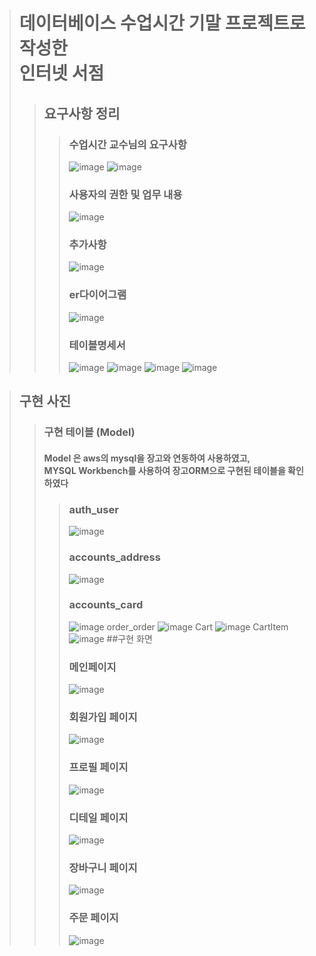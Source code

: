 ># 데이터베이스 수업시간 기말 프로젝트로 작성한 <br> 인터넷 서점
>>## 요구사항 정리
>>>### 수업시간 교수님의 요구사항
>>>![image](https://user-images.githubusercontent.com/66798060/121952659-83355b80-cd97-11eb-99bc-2432370759aa.png)
>>>![image](https://user-images.githubusercontent.com/66798060/121952754-9f38fd00-cd97-11eb-800b-0752f1eb5303.png)
>>>### 사용자의 권한 및 업무 내용
>>>![image](https://user-images.githubusercontent.com/66798060/121952829-b841ae00-cd97-11eb-82e6-58fdafa119f8.png)
>>>### 추가사항
>>>![image](https://user-images.githubusercontent.com/66798060/121952885-c98aba80-cd97-11eb-8c86-51172911bcee.png)
>>>### er다이어그램
>>>![image](https://user-images.githubusercontent.com/66798060/121952928-da3b3080-cd97-11eb-8e7d-174dcf8f6b86.png)
>>>### 테이블명세서
>>>![image](https://user-images.githubusercontent.com/66798060/121953203-3b630400-cd98-11eb-99e7-abd31c93ddf2.png)
>>>![image](https://user-images.githubusercontent.com/66798060/121953231-4453d580-cd98-11eb-9005-063e2655bc77.png)
>>>![image](https://user-images.githubusercontent.com/66798060/121953283-52a1f180-cd98-11eb-9e37-26edbd794e4c.png)
>>>![image](https://user-images.githubusercontent.com/66798060/121953314-5cc3f000-cd98-11eb-98dc-6cc0f4263b98.png)


>## 구현 사진
>>### 구현 테이블 (Model)
>>#### Model 은 aws의 mysql을 장고와 연동하여 사용하였고, <br> MYSQL Workbench를 사용하여 장고ORM으로 구현된 테이블을 확인 하였다
>>>### auth_user
>>>![image](https://user-images.githubusercontent.com/66798060/121955055-70705600-cd9a-11eb-8650-f13537fc9d59.png)
>>>### accounts_address
>>>![image](https://user-images.githubusercontent.com/66798060/121955061-723a1980-cd9a-11eb-978f-7fdd949ba83b.png)
>>>### accounts_card
>>>![image](https://user-images.githubusercontent.com/66798060/121955073-7403dd00-cd9a-11eb-92ee-7a4354d71c6f.png)
>>>order_order
>>>![image](https://user-images.githubusercontent.com/66798060/121955080-75cda080-cd9a-11eb-9363-ba8b439b2fb0.png)
>>>Cart
>>>![image](https://user-images.githubusercontent.com/66798060/121955088-782ffa80-cd9a-11eb-8ab2-3539b7c475c5.png)
>>>CartItem
>>>![image](https://user-images.githubusercontent.com/66798060/121955098-7a925480-cd9a-11eb-92b6-c16c79e81c46.png)
>>##구현 화면
>>>### 메인페이지
>>>![image](https://user-images.githubusercontent.com/66798060/121955515-05734f00-cd9b-11eb-80e3-a87e316d71c0.png)
>>>### 회원가입 페이지
>>>![image](https://user-images.githubusercontent.com/66798060/121955520-073d1280-cd9b-11eb-8e1b-4b186341ceec.png)
>>>### 프로필 페이지
>>>![image](https://user-images.githubusercontent.com/66798060/121955543-0d32f380-cd9b-11eb-90a9-bd153e7e4921.png)
>>>### 디테일 페이지
>>>![image](https://user-images.githubusercontent.com/66798060/121955551-115f1100-cd9b-11eb-80cc-729b4437c9a1.png)
>>>### 장바구니 페이지
>>>![image](https://user-images.githubusercontent.com/66798060/121955563-1328d480-cd9b-11eb-9e18-437a7760571f.png)
>>>### 주문 페이지
>>>![image](https://user-images.githubusercontent.com/66798060/121955570-158b2e80-cd9b-11eb-89a7-797f49c879f7.png) 
>>> 
